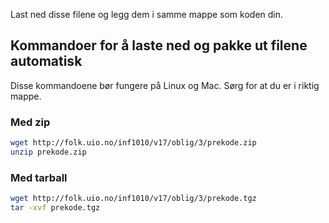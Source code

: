 Last ned disse filene og legg dem i samme mappe som koden din.

## Kommandoer for å laste ned og pakke ut filene automatisk
Disse kommandoene bør fungere på Linux og Mac. Sørg for at du er i riktig mappe.

### Med zip
```sh
wget http://folk.uio.no/inf1010/v17/oblig/3/prekode.zip
unzip prekode.zip
```

### Med tarball
```sh
wget http://folk.uio.no/inf1010/v17/oblig/3/prekode.tgz
tar -xvf prekode.tgz
```
